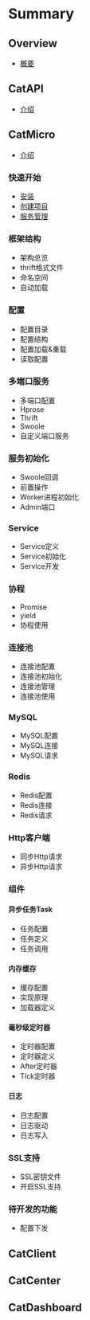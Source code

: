 # Summary

## Overview

* [概要](README.md)

## CatAPI
* [介绍](api.md)

## CatMicro
* [介绍](micro.md)
### 快速开始

* [安装](micro/quick_start/install.md)
* [创建项目](micro/quick_start/create.md)
* [服务管理](micro/quick_start/manage.md)

### 框架结构

* 架构总览
* thrift格式文件
* 命名空间
* 自动加载

### 配置

* 配置目录
* 配置结构
* 配置加载&重载
* 读取配置

### 多端口服务

* 多端口配置
* Hprose
* Thrift
* Swoole
* 自定义端口服务

### 服务初始化

* Swoole回调
* 前置操作
* Worker进程初始化
* Admin端口

### Service

* Service定义
* Service初始化
* Service开发

### 协程

* Promise
* yield
* 协程使用

### 连接池

* 连接池配置
* 连接池初始化
* 连接池管理
* 连接池使用

### MySQL

* MySQL配置
* MySQL连接
* MySQL请求

### Redis

* Redis配置
* Redis连接
* Redis请求

### Http客户端

* 同步Http请求
* 异步Http请求

### 组件

#### 异步任务Task

* 任务配置
* 任务定义
* 任务调用

#### 内存缓存

* 缓存配置
* 实现原理
* 加载器定义

#### 毫秒级定时器

* 定时器配置
* 定时器定义
* After定时器
* Tick定时器

#### 日志

* 日志配置
* 日志驱动
* 日志写入

### SSL支持

* SSL密钥文件
* 开启SSL支持

### 待开发的功能

* 配置下发

## CatClient

## CatCenter

## CatDashboard